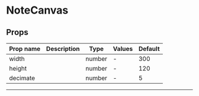 # NoteCanvas

## Props

| Prop name | Description | Type   | Values | Default |
| --------- | ----------- | ------ | ------ | ------- |
| width     |             | number | -      | 300     |
| height    |             | number | -      | 120     |
| decimate  |             | number | -      | 5       |

---
